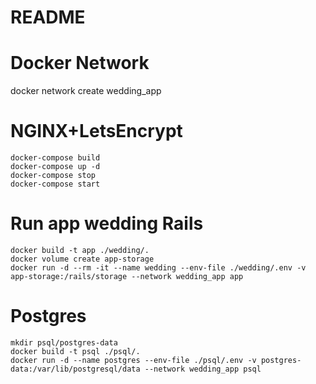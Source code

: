 # README

# Docker Network

docker network create wedding_app

# NGINX+LetsEncrypt

```shell
docker-compose build
docker-compose up -d
docker-compose stop
docker-compose start
```

# Run app wedding Rails

```shell
docker build -t app ./wedding/.
docker volume create app-storage
docker run -d --rm -it --name wedding --env-file ./wedding/.env -v app-storage:/rails/storage --network wedding_app app
```

# Postgres

```shell
mkdir psql/postgres-data
docker build -t psql ./psql/.
docker run -d --name postgres --env-file ./psql/.env -v postgres-data:/var/lib/postgresql/data --network wedding_app psql
```
